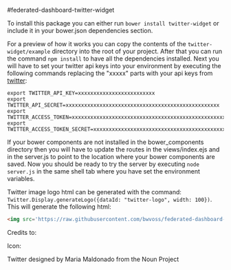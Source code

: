 #federated-dashboard-twitter-widget

To install this package you can either run `bower install twitter-widget` or include it in your bower.json dependencies section.

For a preview of how it works you can copy the contents of the `twitter-widget/example` directory into the root of your project. After that you can run the command `npm install` to have all the dependencies installed.
Next you will have to set your twitter api keys into your environment by executing the following commands replacing the "xxxxx" parts with your api keys from [twitter](https://dev.twitter.com):
```
export TWITTER_API_KEY=xxxxxxxxxxxxxxxxxxxxxxxxx
export TWITTER_API_SECRET=xxxxxxxxxxxxxxxxxxxxxxxxxxxxxxxxxxxxxxxxxxxxxxxxxx
export TWITTER_ACCESS_TOKEN=xxxxxxxxxxxxxxxxxxxxxxxxxxxxxxxxxxxxxxxxxxxxxxxxxx
export TWITTER_ACCESS_TOKEN_SECRET=xxxxxxxxxxxxxxxxxxxxxxxxxxxxxxxxxxxxxxxxxxxxx

```
If your bower components are not installed in the bower_components directory then you will have to update the routes in the views/index.ejs and in the server.js to point to the location where your bower components are saved.
Now you should be ready to try the server by executing `node server.js` in the same shell tab where you have set the environment variables.

Twitter image logo html can be generated with the command:
`Twitter.Display.generateLogo({dataId: "twitter-logo", width: 100})`. This will generate the following html:

```html
<img src='https://raw.githubusercontent.com/bwvoss/federated-dashboard-twitter-widget/master/lib/icon_25838/icon_25838.png' data-id='twitter-logo' style='width: 100px'/>
```


Credits to:

Icon:

Twitter designed by Maria Maldonado from the Noun Project
